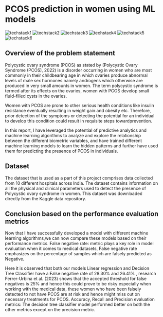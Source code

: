 # PCOS prediction in women using ML models

![techstack1](https://camo.githubusercontent.com/0562f16a4ae7e35dae6087bf8b7805fb7e664a9e7e20ae6d163d94e56b94f32d/68747470733a2f2f696d672e736869656c64732e696f2f62616467652f707974686f6e2d3336373041303f7374796c653d666f722d7468652d6261646765266c6f676f3d707974686f6e266c6f676f436f6c6f723d666664643534)
![techstack2](https://camo.githubusercontent.com/4487725c400789fceb3e540abc5b7cabe5dee39b7e4c91e1e906fccd26416cbd/68747470733a2f2f696d672e736869656c64732e696f2f62616467652f50616e6461732d3243324437323f7374796c653d666f722d7468652d6261646765266c6f676f3d70616e646173266c6f676f436f6c6f723d7768697465)
![techstack3](https://camo.githubusercontent.com/6eca86d3f9f9e48719c4958f16f78d98197b34f8928976e7b4c241d906f08738/68747470733a2f2f696d672e736869656c64732e696f2f62616467652f4e756d70792d3737374242343f7374796c653d666f722d7468652d6261646765266c6f676f3d6e756d7079266c6f676f436f6c6f723d7768697465)
![techstack4](https://camo.githubusercontent.com/c484268661eef28f84e4888611778267794c78a0b2df7f16025d3f85f6227225/68747470733a2f2f696d672e736869656c64732e696f2f62616467652f7363696b69745f6c6561726e2d4637393331453f7374796c653d666f722d7468652d6261646765266c6f676f3d7363696b69742d6c6561726e266c6f676f436f6c6f723d7768697465)
![techstack5](https://camo.githubusercontent.com/d102f36336d423527ee41f7c0bc360743b7544bb7304cf129abc3a75bccbeab6/68747470733a2f2f696d672e736869656c64732e696f2f62616467652f4a7570797465722d4633373632362e7376673f267374796c653d666f722d7468652d6261646765266c6f676f3d4a757079746572266c6f676f436f6c6f723d7768697465)
![techstack6](https://camo.githubusercontent.com/dd83d4a334eab7ada034c13747d9e2237182826d32e3fda6629740b6e02f18d8/68747470733a2f2f696d672e736869656c64732e696f2f62616467652f436f6c61622d4639414230303f7374796c653d666f722d7468652d6261646765266c6f676f3d676f6f676c65636f6c616226636f6c6f723d353235323532)


## Overview of the problem statement

Polycystic ovary syndrome (PCOS) as stated by (Polycystic Ovary Syndrome (PCOS), 2022) is a disorder occurring in women who are most commonly in their childbearing age in which ovaries produce abnormal levels of male sex hormones namely androgens which otherwise are produced in very small amounts in women. The term polycystic syndrome is termed after its effects on the ovaries, women with PCOS develop small fluid-filled cysts in the ovaries. 

Women with PCOS are prone to other serious health conditions like insulin resistance eventually resulting in weight gain and obesity etc. Therefore, prior detection of the symptoms or detecting the potential for an individual to develop this condition could result in requisite steps towardprevention.

In this report, I have leveraged the potential of predictive analytics and machine learning algorithms to analyze and explore the relationship between the different biometric variables, and have trained different machine learning models to learn the hidden patterns and further have used them for predicting the presence of PCOS in individuals.

## Dataset

The dataset that is used as a part of this project comprises data collected from 10 different hospitals across India. The dataset contains information on all the physical and clinical parameters used to detect the presence of Polycystic ovary syndrome in women. This dataset was downloaded directly from the Kaggle data repository.

## Conclusion based on the performance evaluation metrics

Now that I have successfully developed a model with different machine learning algorithms,we can now compare these models based on their performance metrics. 
False negative rate: metric plays a key role in model evaluation when it comes to medical datasets, False negative rate emphasizes on the percentage of samples which are falsely predicted as Negative. 

Here it is observed that both our models Linear regression and Decision Tree Classifier have a False negative rate of 28.30% and 26.41% , research Ferrer-Urbina et al. (2023) shows that the accepted threshold for false negatives is 25% and hence this could prove to be risky especially when working with the medical data, these women who have been falsely detected to not have PCOS are at risk and hence might miss out on necessary treatments for PCOS. Accuracy, Recall and Precision evaluation metrics: The decision tree classifier model performed better on both the other metrics except on the precision metric.




